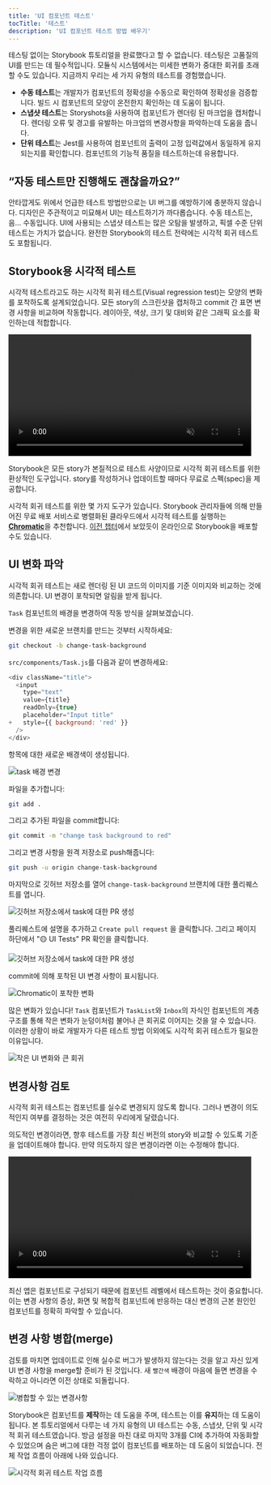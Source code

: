 ```yaml
---
title: 'UI 컴포넌트 테스트'
tocTitle: '테스트'
description: 'UI 컴포넌트 테스트 방법 배우기'
---
```


테스팅 없이는 Storybook 튜토리얼을 완료했다고 할 수 없습니다. 테스팅은 고품질의 UI를 만드는 데 필수적입니다. 모듈식 시스템에서는 미세한 변화가 중대한 회귀를 초래할 수도 있습니다. 지금까지 우리는 세 가지 유형의 테스트를 경험했습니다.

- **수동 테스트**는 개발자가 컴포넌트의 정확성을 수동으로 확인하여 정확성을 검증합니다. 빌드 시 컴포넌트의 모양이 온전한지 확인하는 데 도움이 됩니다.
- **스냅샷 테스트**는 Storyshots을 사용하여 컴포넌트가 렌더링 된 마크업을 캡처합니다. 렌더링 오류 및 경고를 유발하는 마크업의 변경사항을 파악하는데 도움을 줍니다.
- **단위 테스트**는 Jest를 사용하여 컴포넌트의 출력이 고정 입력값에서 동일하게 유지되는지를 확인합니다. 컴포넌트의 기능적 품질을 테스트하는데 유용합니다.

## “자동 테스트만 진행해도 괜찮을까요?”

안타깝게도 위에서 언급한 테스트 방법만으로는 UI 버그를 예방하기에 충분하지 않습니다. 디자인은 주관적이고 미묘해서 UI는 테스트하기가 까다롭습니다. 수동 테스트는, 음... 수동입니다. UI에 사용되는 스냅샷 테스트는 많은 오탐을 발생하고, 픽셀 수준 단위 테스트는 가치가 없습니다. 완전한 Storybook의 테스트 전략에는 시각적 회귀 테스트도 포함됩니다.

## Storybook용 시각적 테스트

시각적 테스트라고도 하는 시각적 회귀 테스트(Visual regression test)는 모양의 변화를 포착하도록 설계되었습니다. 모든 story의 스크린샷을 캡처하고 commit 간 표면 변경 사항을 비교하며 작동합니다. 레이아웃, 색상, 크기 및 대비와 같은 그래픽 요소를 확인하는데 적합합니다.

<video autoPlay muted playsInline loop style="width:480px; margin: 0 auto;">
  <source
    src="/intro-to-storybook/visual-regression-testing.mp4"
    type="video/mp4"
  />
</video>

Storybook은 모든 story가 본질적으로 테스트 사양이므로 시각적 회귀 테스트를 위한 환상적인 도구입니다. story를 작성하거나 업데이트할 때마다 무료로 스펙(spec)을 제공합니다.

시각적 회귀 테스트를 위한 몇 가지 도구가 있습니다. Storybook 관리자들에 의해 만들어진 무료 배포 서비스로 병렬화된 클라우드에서 시각적 테스트를 실행하는 [**Chromatic**](https://www.chromatic.com/)을 추천합니다. [이전 챕터](/intro-to-storybook/react/ko/deploy/)에서 보았듯이 온라인으로 Storybook을 배포할 수도 있습니다.

## UI 변화 파악

시각적 회귀 테스트는 새로 렌더링 된 UI 코드의 이미지를 기준 이미지와 비교하는 것에 의존합니다. UI 변경이 포착되면 알림을 받게 됩니다.

`Task` 컴포넌트의 배경을 변경하여 작동 방식을 살펴보겠습니다.

변경을 위한 새로운 브랜치를 만드는 것부터 시작하세요:

```bash
git checkout -b change-task-background
```

`src/components/Task.js`를 다음과 같이 변경하세요:

```diff:title=src/components/Task.js
<div className="title">
  <input
    type="text"
    value={title}
    readOnly={true}
    placeholder="Input title"
+   style={{ background: 'red' }}
  />
</div>
```

항목에 대한 새로운 배경색이 생성됩니다.

![task 배경 변경](/intro-to-storybook/chromatic-task-change.png)

파일을 추가합니다:

```bash
git add .
```

그리고 추가된 파일을 commit합니다:

```bash
git commit -m "change task background to red"
```

그리고 변경 사항을 원격 저장소로 push해줍니다:

```bash
git push -u origin change-task-background
```

마지막으로 깃허브 저장소를 열어 `change-task-background` 브랜치에 대한 풀리퀘스트를 엽니다.

![깃허브 저장소에서 task에 대한 PR 생성](/github/pull-request-background.png)

풀리퀘스트에 설명을 추가하고 `Create pull request` 을 클릭합니다. 그리고 페이지 하단에서 "🟡 UI Tests" PR 확인을 클릭합니다.

![깃허브 저장소에서 task에 대한 PR 생성](/github/pull-request-background-ok.png)

commit에 의해 포착된 UI 변경 사항이 표시됩니다.

![Chromatic이 포착한 변화](/intro-to-storybook/chromatic-catch-changes.png)

많은 변화가 있습니다! `Task` 컴포넌트가 `TaskList`와 `Inbox`의 자식인 컴포넌트의 계층 구조를 통해 작은 변화가 눈덩이처럼 불어나 큰 회귀로 이어지는 것을 알 수 있습니다. 이러한 상황이 바로 개발자가 다른 테스트 방법 이외에도 시각적 회귀 테스트가 필요한 이유입니다.

![작은 UI 변화와 큰 회귀](/intro-to-storybook/minor-major-regressions.gif)

## 변경사항 검토

시각적 회귀 테스트는 컴포넌트를 실수로 변경되지 않도록 합니다. 그러나 변경이 의도적인지 여부를 결정하는 것은 여전히 우리에게 달렸습니다.

의도적인 변경이라면, 향후 테스트를 가장 최신 버전의 story와 비교할 수 있도록 기준을 업데이트해야 합니다. 만약 의도하지 않은 변경이라면 이는 수정해야 합니다.

<video autoPlay muted playsInline loop style="width:480px; margin: 0 auto;">
  <source
    src="/intro-to-storybook/website-workflow-review-merge-optimized.mp4"
    type="video/mp4"
  />
</video>

최신 앱은 컴포넌트로 구성되기 때문에 컴포넌트 레벨에서 테스트하는 것이 중요합니다. 이는 변경 사항의 증상, 화면 및 복합적 컴포넌트에 반응하는 대신 변경의 근본 원인인 컴포넌트를 정확히 파악할 수 있습니다.

## 변경 사항 병합(merge)

검토를 마치면 업데이트로 인해 실수로 버그가 발생하지 않는다는 것을 알고 자신 있게 UI 변경 사항을 merge할 준비가 된 것입니다. 새 `빨간색` 배경이 마음에 들면 변경을 수락하고 아니라면 이전 상태로 되돌립니다.

![병합할 수 있는 변경사항](/intro-to-storybook/chromatic-review-finished.png)

Storybook은 컴포넌트를 **제작**하는 데 도움을 주며, 테스트는 이를 **유지**하는 데 도움이 됩니다. 본 튜토리얼에서 다루는 네 가지 유형의 UI 테스트는 수동, 스냅샷, 단위 및 시각적 회귀 테스트였습니다. 방금 설정을 마친 대로 마지막 3개를 CI에 추가하여 자동화할 수 있었으며 숨은 버그에 대한 걱정 없이 컴포넌트를 배포하는 데 도움이 되었습니다. 전체 작업 흐름이 아래에 나와 있습니다.

![시각적 회귀 테스트 작업 흐름](/intro-to-storybook/cdd-review-workflow.png)
